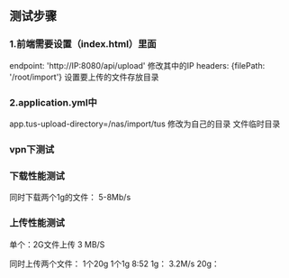 
## 测试步骤

### 1.前端需要设置（index.html）里面
endpoint: 'http://IP:8080/api/upload' 修改其中的IP
headers: {filePath: '/root/import'}  设置要上传的文件存放目录
     
### 2.application.yml中
app.tus-upload-directory=/nas/import/tus  修改为自己的目录 文件临时目录


### vpn下测试
### 下载性能测试
同时下载两个1g的文件：
5-8Mb/s

### 上传性能测试
单个：2G文件上传 
3 MB/S

同时上传两个文件：
1个20g  1个1g  8:52
1g： 3.2M/s
20g：




















